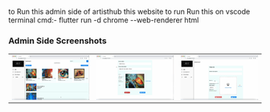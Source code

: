 to Run this admin side of artisthub this website to run 
Run this on vscode terminal cmd:- flutter run -d chrome --web-renderer html

<h3>Admin Side Screenshots</h3>

<table>
  <tr>
    <td>
      <a href="https://github.com/saurabh13200/artishub_adminside/blob/main/screenshot_3.png">
        <img src="https://github.com/saurabh13200/artishub_adminside/blob/main/screenshot_3.png?raw=true" alt="admin_screenshot_3" width="300"/>
      </a>
    </td>
    <td>
      <a href="https://github.com/saurabh13200/artishub_adminside/blob/main/screenshot_2.png">
        <img src="https://github.com/saurabh13200/artishub_adminside/blob/main/screenshot_2.png?raw=true" alt="admin_screenshot_2" width="300"/>
      </a>
    </td>
    <td>
      <a href="https://github.com/saurabh13200/artishub_adminside/blob/main/screenshot_1.png">
        <img src="https://github.com/saurabh13200/artishub_adminside/blob/main/screenshot_1.png?raw=true" alt="admin_screenshot_1" width="300"/>
      </a>
    </td>
  </tr>
</table>
